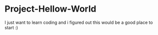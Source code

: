 # Project-Hellow-World
I just want to learn coding and i figured out this would be a good place to start :)
